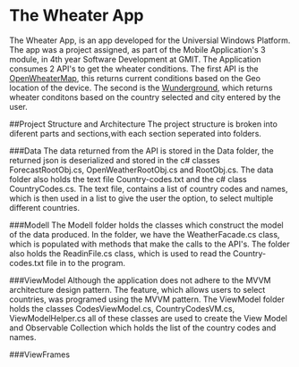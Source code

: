 # The Wheater App

The Wheater App, is an app developed for the Universial Windows Platform. The app was a project assigned, as part of the Mobile Application's 3 module, in 4th year Software Development at GMIT.  The Application consumes 2 API's to get the wheater conditions. The first API is the [OpenWheaterMap](http://openweathermap.org/), this returns current conditions based on the Geo location of the device. The second is the [Wunderground](https://www.wunderground.com/), which returns wheater conditons based on the country selected and city entered by the user. 

##Project Structure and Architecture 
The project structure is broken into diferent parts and sections,with each section seperated into folders. 

###Data
The data returned from the  API is stored in the Data folder, the returned json is deserialized and stored in the c# classes ForecastRootObj.cs, OpenWeatherRootObj.cs and RootObj.cs. The data folder also holds the text file Country-codes.txt and the c# class CountryCodes.cs. The text file, contains a list of country codes and names, which is then used in a list to give the user the option, to select multiple different countries. 

###Modell
The Modell folder holds the classes which construct the model of the data produced. In the folder, we have the WeatherFacade.cs class, which is populated with methods that make the calls to the API's. The folder also holds the ReadinFile.cs class, which is used to read the Country-codes.txt file in to the program. 

###ViewModel
Although the application does not adhere to the MVVM architecture design pattern. The feature, which allows users to select countries, was programed using the MVVM pattern. The ViewModel folder holds the classes CodesViewModel.cs, CountryCodesVM.cs, ViewModelHelper.cs all of these classes are used to create the View Model and Observable Collection which holds the list of the country codes and names. 

###ViewFrames


